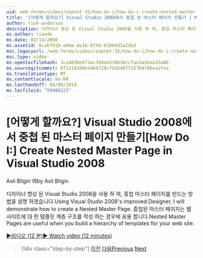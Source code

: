 ```yaml
---
uid: web-forms/videos/aspnet-35/how-do-i/how-do-i-create-nested-master-page-in-visual-studio-2008
title: '[어떻게 할까요?] Visual Studio 2008에서 중첩 된 마스터 페이지 만들기 | Microsoft Docs'
author: rick-anderson
description: 디자이너 향상 된 Visual Studio 2008을 사용 하 여, 중첩 마스터 페이지를 만드는 방법을 설명 하겠습니다. 중첩된 마스터 페이지는 hierarch 빌드할 때 유용 하는 중...
ms.author: riande
ms.date: 02/14/2008
ms.assetid: 0cab7010-e60e-4a18-9750-61068d3a2da3
msc.legacyurl: /web-forms/videos/aspnet-35/how-do-i/how-do-i-create-nested-master-page-in-visual-studio-2008
msc.type: video
ms.openlocfilehash: 3ca403be872ec394ee539b36cc7ae3a16aa33a06
ms.sourcegitcommit: 0f1119340e4464720cfd16d0ff15764746ea1fea
ms.translationtype: MT
ms.contentlocale: ko-KR
ms.lasthandoff: 04/09/2019
ms.locfileid: "59404223"
---
```

# <a name="how-do-i-create-nested-master-page-in-visual-studio-2008"></a><span data-ttu-id="69e3f-104">[어떻게 할까요?] Visual Studio 2008에서 중첩 된 마스터 페이지 만들기</span><span class="sxs-lookup"><span data-stu-id="69e3f-104">[How Do I:] Create Nested Master Page in Visual Studio 2008</span></span>

<span data-ttu-id="69e3f-105">Asli Bilgin 여</span><span class="sxs-lookup"><span data-stu-id="69e3f-105">by Asli Bilgin</span></span>

<span data-ttu-id="69e3f-106">디자이너 향상 된 Visual Studio 2008을 사용 하 여, 중첩 마스터 페이지를 만드는 방법을 설명 하겠습니다.</span><span class="sxs-lookup"><span data-stu-id="69e3f-106">Using Visual Studio 2008's improved Designer, I will demonstrate how to create a Nested Master Page.</span></span> <span data-ttu-id="69e3f-107">중첩된 마스터 페이지는 웹 사이트에 대 한 템플릿 계층 구조를 작성 하는 경우에 유용 합니다.</span><span class="sxs-lookup"><span data-stu-id="69e3f-107">Nested Master Pages are useful when you build a hierarchy of templates for your web site.</span></span>

[<span data-ttu-id="69e3f-108">&#9654;비디오 (12 분)</span><span class="sxs-lookup"><span data-stu-id="69e3f-108">&#9654; Watch video (12 minutes)</span></span>](https://channel9.msdn.com/Blogs/ASP-NET-Site-Videos/how-do-i-create-nested-master-page-in-visual-studio-2008)

> [!div class="step-by-step"]
> <span data-ttu-id="69e3f-109">[이전](how-do-i-create-a-master-page-in-visual-studio-2008.md)
> [다음](how-do-i-cascading-style-sheets-in-visual-studio-2008.md)</span><span class="sxs-lookup"><span data-stu-id="69e3f-109">[Previous](how-do-i-create-a-master-page-in-visual-studio-2008.md)
[Next](how-do-i-cascading-style-sheets-in-visual-studio-2008.md)</span></span>
